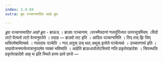 ```yaml
---
index: 3.4.84
sutra: ब्रुवः पञ्चानामादित आहो ब्रुवः

---
```

_ब्रुवः पञ्चानामादित आहो ब्रुवः_ - ब्राऊञ् । ब्राउवः पञ्चानाम् ।परस्मैपदानां णलतु॑रित्यत उत्तरसूत्रमिदम् ।विदो लटो वे॑त्यतो लटो वेत्यनुवर्तते । तदाह — ब्राउवो लट इति । आदितः पञ्चानामिति । तिप् तस् झि सिप् थसित्येषामित्यर्थः । णलादयः पञ्चेति । णल् अतुस् उस् थल् अथुस् इत्येते पञ्चेत्यर्थः । उच्चारणार्थ इति । तत्प्रयोजनमात्तेत्यत्रानुपदमेव व्यक्तं भविष्यति । आहेति ब्राऊधातोर्लटस्तिपो णलि प्रकृतेराहादेशः । सिपस्थलि प्रकृतेराहादेशे आह् थ इति स्थिते हस्य ढत्वे प्राप्ते —